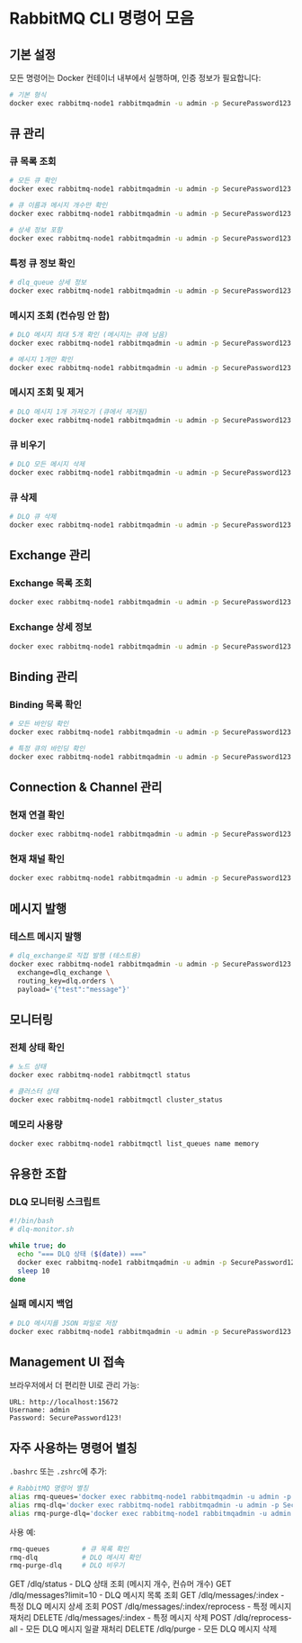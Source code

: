 # RabbitMQ CLI 명령어 모음

## 기본 설정

모든 명령어는 Docker 컨테이너 내부에서 실행하며, 인증 정보가 필요합니다:

```bash
# 기본 형식
docker exec rabbitmq-node1 rabbitmqadmin -u admin -p SecurePassword123! [command]
```

## 큐 관리

### 큐 목록 조회
```bash
# 모든 큐 확인
docker exec rabbitmq-node1 rabbitmqadmin -u admin -p SecurePassword123! list queues

# 큐 이름과 메시지 개수만 확인
docker exec rabbitmq-node1 rabbitmqadmin -u admin -p SecurePassword123! list queues name messages

# 상세 정보 포함
docker exec rabbitmq-node1 rabbitmqadmin -u admin -p SecurePassword123! list queues name messages consumers
```

### 특정 큐 정보 확인
```bash
# dlq_queue 상세 정보
docker exec rabbitmq-node1 rabbitmqadmin -u admin -p SecurePassword123! show queue name=dlq_queue
```

### 메시지 조회 (컨슈밍 안 함)
```bash
# DLQ 메시지 최대 5개 확인 (메시지는 큐에 남음)
docker exec rabbitmq-node1 rabbitmqadmin -u admin -p SecurePassword123! get queue=dlq_queue count=5

# 메시지 1개만 확인
docker exec rabbitmq-node1 rabbitmqadmin -u admin -p SecurePassword123! get queue=dlq_queue count=1
```

### 메시지 조회 및 제거
```bash
# DLQ 메시지 1개 가져오기 (큐에서 제거됨)
docker exec rabbitmq-node1 rabbitmqadmin -u admin -p SecurePassword123! get queue=dlq_queue count=1 ackmode=ack_requeue_false
```

### 큐 비우기
```bash
# DLQ 모든 메시지 삭제
docker exec rabbitmq-node1 rabbitmqadmin -u admin -p SecurePassword123! purge queue name=dlq_queue
```

### 큐 삭제
```bash
# DLQ 큐 삭제
docker exec rabbitmq-node1 rabbitmqadmin -u admin -p SecurePassword123! delete queue name=dlq_queue
```

## Exchange 관리

### Exchange 목록 조회
```bash
docker exec rabbitmq-node1 rabbitmqadmin -u admin -p SecurePassword123! list exchanges
```

### Exchange 상세 정보
```bash
docker exec rabbitmq-node1 rabbitmqadmin -u admin -p SecurePassword123! show exchange name=dlq_exchange
```

## Binding 관리

### Binding 목록 확인
```bash
# 모든 바인딩 확인
docker exec rabbitmq-node1 rabbitmqadmin -u admin -p SecurePassword123! list bindings

# 특정 큐의 바인딩 확인
docker exec rabbitmq-node1 rabbitmqadmin -u admin -p SecurePassword123! list bindings | grep dlq_queue
```

## Connection & Channel 관리

### 현재 연결 확인
```bash
docker exec rabbitmq-node1 rabbitmqadmin -u admin -p SecurePassword123! list connections
```

### 현재 채널 확인
```bash
docker exec rabbitmq-node1 rabbitmqadmin -u admin -p SecurePassword123! list channels
```

## 메시지 발행

### 테스트 메시지 발행
```bash
# dlq_exchange로 직접 발행 (테스트용)
docker exec rabbitmq-node1 rabbitmqadmin -u admin -p SecurePassword123! publish \
  exchange=dlq_exchange \
  routing_key=dlq.orders \
  payload='{"test":"message"}'
```

## 모니터링

### 전체 상태 확인
```bash
# 노드 상태
docker exec rabbitmq-node1 rabbitmqctl status

# 클러스터 상태
docker exec rabbitmq-node1 rabbitmqctl cluster_status
```

### 메모리 사용량
```bash
docker exec rabbitmq-node1 rabbitmqctl list_queues name memory
```

## 유용한 조합

### DLQ 모니터링 스크립트
```bash
#!/bin/bash
# dlq-monitor.sh

while true; do
  echo "=== DLQ 상태 ($(date)) ==="
  docker exec rabbitmq-node1 rabbitmqadmin -u admin -p SecurePassword123! list queues name messages | grep dlq_queue
  sleep 10
done
```

### 실패 메시지 백업
```bash
# DLQ 메시지를 JSON 파일로 저장
docker exec rabbitmq-node1 rabbitmqadmin -u admin -p SecurePassword123! get queue=dlq_queue count=100 > dlq-backup-$(date +%Y%m%d-%H%M%S).json
```

## Management UI 접속

브라우저에서 더 편리한 UI로 관리 가능:

```
URL: http://localhost:15672
Username: admin
Password: SecurePassword123!
```

## 자주 사용하는 명령어 별칭

`.bashrc` 또는 `.zshrc`에 추가:

```bash
# RabbitMQ 명령어 별칭
alias rmq-queues='docker exec rabbitmq-node1 rabbitmqadmin -u admin -p SecurePassword123! list queues name messages'
alias rmq-dlq='docker exec rabbitmq-node1 rabbitmqadmin -u admin -p SecurePassword123! get queue=dlq_queue count=5'
alias rmq-purge-dlq='docker exec rabbitmq-node1 rabbitmqadmin -u admin -p SecurePassword123! purge queue name=dlq_queue'
```

사용 예:
```bash
rmq-queues        # 큐 목록 확인
rmq-dlq           # DLQ 메시지 확인
rmq-purge-dlq     # DLQ 비우기
```

GET /dlq/status - DLQ 상태 조회 (메시지 개수, 컨슈머 개수)
GET /dlq/messages?limit=10 - DLQ 메시지 목록 조회
GET /dlq/messages/:index - 특정 DLQ 메시지 상세 조회
POST /dlq/messages/:index/reprocess - 특정 메시지 재처리
DELETE /dlq/messages/:index - 특정 메시지 삭제
POST /dlq/reprocess-all - 모든 DLQ 메시지 일괄 재처리
DELETE /dlq/purge - 모든 DLQ 메시지 삭제